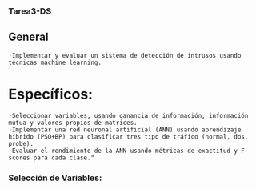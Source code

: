 ### Tarea3-DS
## General
	·Implementar y evaluar un sistema de detección de intrusos usando técnicas machine learning.
	
# Específicos:
	·Seleccionar variables, usando ganancia de información, información mutua y valores propios de matrices.
	·Implementar una red neuronal artificial (ANN) usando aprendizaje híbrido (PSO+BP) para clasificar tres tipo de tráfico (normal, dos, probe).
	·Evaluar el rendimiento de la ANN usando métricas de exactitud y F-scores para cada clase."
	
### Selección de Variables:
